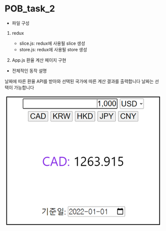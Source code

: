 # POB_task_2

- 파일 구성

1. redux

   - slice.js: redux에 사용될 slice 생성
   - store.js: redux에 사용될 store 생성

2. App.js
   환율 계산 페이지 구현

- 전체적인 동작 설명

날짜에 따른 환율 API를 받아와
선택된 국가에 따른 계산 결과를 출력합니다
날짜는 선택이 가능합니다

![alt text](a.png)
